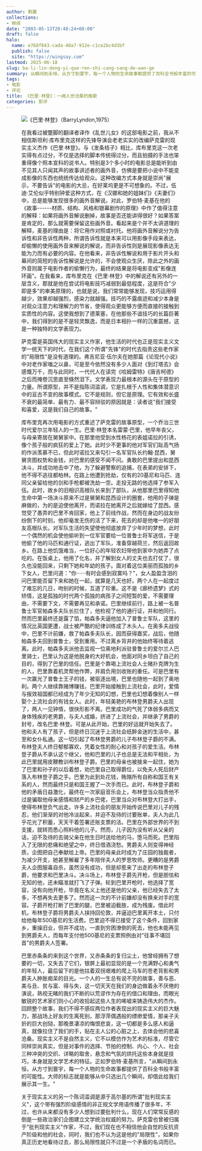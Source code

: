 ```yaml
---
author: 剩翼
collections:
- 继续
date: "2003-05-13T20:48:24+08:00"
draft: false
halo:
  name: e768f843-cada-40a7-912e-c1ce2bc4d3bf
  publish: false
  site: "https://wingsay.com"
lastmod: 2025-06-18
slug: ba-li-lin-deng-yi-que-ren-shi-cang-sang-de-wan-ge
summary: 从瞬间到永恒，从方寸到寰宇，每一个人物的生命故事都提供了百科全书般丰富的可能性。大师的标志就是能够从中只选出几个瞬间，却借此给我们展示其一生。
tags:
- 电影
- 评论
title: 《巴里·林登》：一阙人世沧桑的挽歌
categories: 影评
---
```


<figure>
<img src="/img/barrylyndon/barrylyndonboard.JPG"
alt="《巴里·林登》（BarryLyndon,1975）" />


在我看过被蹩脚的翻译者译作《乱世儿女》的这部电影之前，我从不相信斯坦利·库布里克这样的先锋导演会老老实实的改编萨克雷的现实主义杰作《巴里·林登》。与《发条桔子》相比，库布里克这一次老实得有点过分，不仅是选择的脚本传统得过分，而且拍摄的手法也笨重得像个照本宣科的说书人。特别是3个多小时的电影总是能听到由不见其人只闻其声的故事讲述者的画外音，仿佛是要把小说中不能变成影像的东西也统统传达给观众。这种改编方式本身就是崇尚"展示，不要告诉"的电影的大忌，在好莱坞更是不可想象的。不过，伍迪·艾伦似乎特别钟爱这种方式，在《汉娜和她的姐妹们》《夫妻们》中，总是能够发现很多的画外音解说。对此，罗伯特·麦基在他的《故事------材质、结构、风格和银幕剧作的原理》中作了值得注意的解释：如果将画外音解说删掉，故事是否还能讲得很好？如果答案是肯定的，那么就需要保留这些画外音。看起来是个并不太讲道理的解释，麦基的理由是：将它用作对照或衬托。他将画外音解说分为告诉性和非告诉性两种，所谓告诉性就是本来可以用影像手段来表达，却偷懒的使用画外音来解说的解说，而非告诉性则是展现影像表达无能为力而有必要的内容。在他看来，非告诉性解说和用于影片开头和幕间的简短的告诉性解说是允许的，不会使观众生厌，除此之外的画外音则属于电影作者的偷懒行为，最终的结果是将电影变成"影像连环画"。在我看来，库布里克在《巴里·林登》中的解说还有另外的一层含义，那就是他在尝试将电影技巧减弱到最低程度，这是符合"少即是多"的审美原理的，也就是说，我们常常能够发现，技巧运用得越少，效果却越强烈，感染力就越强。技巧的不露痕迹和减少本身是对观众注意力和理解力的节省，使得观众更能够方便而直接的接触到实质性的内容。这使我想到了德莱塞，在他那些不谙技巧的长篇巨著中，我们得到的是不是轻灵飘逸，而是日本相扑一样的沉重震撼，这是一种独特的文学表现力。

萨克雷是英国伟大的现实主义作家，他生活的时代也正是现实主义文学一统天下的时代，在我们这个所谓"先锋"的时代去指责这些老作家的"局限性"是没有道理的。弗吉尼亚·伍尔夫在她那篇《论现代小说》中对老作家嗤之以鼻，可是至今依然没有多少人面对《到灯塔去》会感慨万千，而与此同时，一代代人在读完《哈姆雷特》《唐吉柯德》之后而掩卷沉思直至倏然泪下。文学表现力最根本的源头在于原型的力量。所谓原型，并不是指陈词滥调，它是扎根于人性和集体潜意识中的亘古不变的故事模式。它不是规则，但它是原理。它有效和长盛不衰的最简单、最有力、最不容辩驳的原因就是：读者说"我们接受和喜爱，这是我们自己的故事。"

库布里克再次用电影的方式重述了萨克雷的故事原型，一个乔治三世时代爱尔兰年轻人的一生。巴里·林登本名雷蒙·巴里，他早年丧父，与母亲寄居在舅舅家中。在那里他受到水性杨花的表姐诺拉的引诱，像个孩子般的疯狂的爱上了她。此时少不更事的他对军官们趾高气扬的作派羡慕不已，但此时诺拉又来勾引一名军官队长约翰·昆西，舅舅贪图权势和金钱，对巴里的感受不闻不问。勇敢的巴里提出和昆西决斗，并成功地击中了他，为了躲避警察的追捕，在表弟的安排下，他不得不逃往都柏林。在路上他遭到抢劫，仅有的20基尼和马匹、连同父亲留给他的剑和手枪都被洗劫一空。走投无路的他选择了参军入伍。此时，故乡的旧相识高根队长来到了部队，从他那里巴里得知他生命中第一场决斗原来不过是舅舅和昆西设计的圈套，他用的子弹是麻做的，为的是迫使他离开，而诺拉在她离开之后就嫁给了昆西。感觉受了愚弄的巴里不肯回家，他上了前线作战，然而在身边的战友纷纷倒下的时刻，他却毫发无伤的活了下来，死去的却是他唯一的好朋友高根队长。对军队生活的失望使他彻底放弃了少年时的梦想，此时一个偶然的机会使他偷听到一位军官要给一位普鲁士将军送信，于是他偷了他的马匹和通行证，逃出了军队，准备穿越荷兰，然后返回故乡。在路上他饥饿难当，一位好心的年轻农妇带他到家中为她弄了点吃的。在饭桌上，他用了化名，并了解到女人的丈夫也去打仗了，很久也没能回来，只剩下她和年幼的孩子。面对着这位美丽而孤独的乡下女人，巴里问道："你······有时会感到寂寞吗？"，女人盈盈含泪的问巴里能否留下来和她在一起，就算是几天也好。两个人在一起度过了难忘的几日，吻别的时候，互道了珍重。这不是《廊桥遗梦》式的矫情，这是孤独的时代两个孤独的病孩子之间短暂的爱，不需要理由，不需要下文，不需要再见和承诺。巴里继续前行，路上被一名普鲁士军官帕森多夫队长拦住了，他检视了他的通行证，并和他同行。然而巴里最终还是露了馅，帕森多夫逼他加入了普鲁士军队，这里的情况比英国更遭，战士被严酷的纪律训练成了木头人。在奥多夫战役中，巴里不计前嫌，救了帕森多夫队长，因而获得嘉奖，战后，他随帕森多夫回到普鲁士，受到重用。不过离乡背井的他始终等待着逃离。此时，帕森多夫派他去监视一位奥地利派驻普鲁士的爱尔兰人巴里骑士，巴里认为这是他脱身的大好机会，他面对同乡坦白了自己的目的，得到了巴里的信任。巴里是个靠喝上流社会人士赌扑克牌为生的人，巴里靠着机灵帮他作弊，并肩负用剑收账的重任。可是巴里有一次赢光了普鲁士王子的钱，被驱逐出境，巴里也随他一起到了奥地利。两个人继续靠赌博赚钱，巴里开始接触到上流社会，此时，爱情与报效祖国都已经成为了年少无知的幻想，巴里也幻想着像别人一样娶个上流社会的有钱女人。此时，年轻美艳的布林登男爵夫人出现了，两人一见钟情，很快形影不离。巴里成功的气死了体弱多病而又身体残疾的老男爵，与夫人成婚，挤进了上流社会，并继承了男爵的封号，改名巴里·林登。可是从此开始，巴里的好运就开始失去了。他和夫人有了孩子，但是终日沉迷于上流社会纸醉金迷的生活中，甚至和女仆私通。这一切引起了布林登男爵的儿子布林登子爵的不满。布林登夫人终日郁郁寡欢，凭着女性的耐心和对孩子的爱生活。布林登子爵从不承认这个继父，他和巴里的儿子也总是无法和平相处，为此巴里就用皮鞭教训布林登子爵。巴里的母亲也被接来一起住，她为了巴里和孙子的以后着想，劝巴里自己取得爵位，以免夫人死后财产落入布林登子爵之手。巴里为此到处花钱，贿赂所有自称和国王有关系的人，然而最终只是和国王握了一次手而已。此时，布林登子爵和他的矛盾日益激化，最终在一次家庭音乐会上，布林登当众指责他不过是骗取他母亲感情和财产的乡巴佬，巴里当众对布林登大打出手，使得布林登负气出走。许多上流社会的朋友开始传说巴里对儿子的残忍，他们渐渐的对他冷淡起来，并迫不及待的讨要账单，夫人为此几乎花光了积蓄，天天干着签署还账支票的活。巴里在外部世界的不到支援，就转而悉心照料他的儿子。然而，儿子因为没有听从父亲的话，迫不及待的去骑父亲在他生日时送给他的马，堕马而死。巴里陷入了无限的悲痛和绝望之中，终日借酒浇愁。男爵夫人则变得神经质，企图把自己奉献给上帝。巴里的母亲此时成为了庄园的独裁者，为减少开支，她甚至解雇了多年陪伴夫人的罗恩牧师。更糟的是男爵夫人企图服毒自杀，虽然没有成功，但是却惹来了出走的布林登子爵，他要求和巴里决斗。决斗场上，布林登子爵先开枪，但是胆怯和无知的他，还未瞄准就打飞了子弹。轮到巴里开枪时，他选择了宽容，没有向他开枪，毕竟在名义上他还是他的父亲，他已经失去了太多，不想再失去更多了。然而这一次的不计前嫌却没有换来对手的宽容。子爵开枪打断了巴里的腿，巴里被迫截肢，成为残废。借此时机，布林登子爵将男爵夫人挟持回伦敦，并逼迫巴里离开本土，只付给他每年500基尼的生活费。巴里迫不得已接受了这个条件，回到家乡，重操旧业，但并不成功，一直到穷困潦倒的死去，他也未能再见到男爵夫人，而每年支付他500基尼的支票照例由对"往事不堪回首"的男爵夫人签署。

巴里赤条条的来到这个世界，又赤条条的复归尘土，他曾经拥有了想要的一切，又失去了它们，银屏上最初显现的是一个充满野心和勇气的年轻人，最后留下的是他拄着双拐艰难的爬上马车的苍老背影和男爵夫人肿胀痴呆的目光。一个人的一生总有说不完的故事，善与恶、美与丑、贫与富、得与失，这一切天天在我们的身边做着永不厌倦的演说，熟视无睹的我们不断的以荒谬作为存在的借口和理由，而眼光敏锐的艺术家们则小心的收拾起这些人生的唏嘘来铸造伟大的杰作。回顾整个故事，我们不得不感叹两位作者表现出的现实主义的巨大魅力，那战场上好友的生离死别，那浮萍偶遇般的缥缈爱情，那亲子夭折的巨大创恸，那晚景凄凉的悔恨悲哀，这一切都是多么感人和逼真，就像拉住了我们的手，贴在主人公的心脏之上，去体会他的悲喜沧桑。现实主义不是自然主义，它不以模仿作为艺术的标准，尽管它同样崇尚真实，但是对事件的选择、节拍的控制、内心、个人、社会三种冲突的交织、详略的取舍，悬念和气氛的烘托这些本身就是技巧，本身就是文学艺术的特征。正如罗伯特·麦基所言，"从瞬间到永恒，从方寸到寰宇，每一个人物的生命故事都提供了百科全书般丰富的可能性。大师的标志就是能够从中只选出几个瞬间，却借此给我们展示其一生。"

关于现实主义的另一个陈词滥调是源于高尔基的所谓"批判现实主义"，这个带有强烈阶级感情的非正规文学用语传播了很多年，不过，也许从来都没有多少人想到过要批判什么，现在人们常常反感的倒是一些政治家们企图建立文学统治权威的努力。萨克雷也曾被归属于"批判现实主义"作家，不过，我们现在也不相信他会自觉的反抗资产阶级和他的社会，同时，我们也不认为这是他的"局限性"，如果你真正历史地看待过去，那么局限性就只不过是一个矛盾的名词而已。